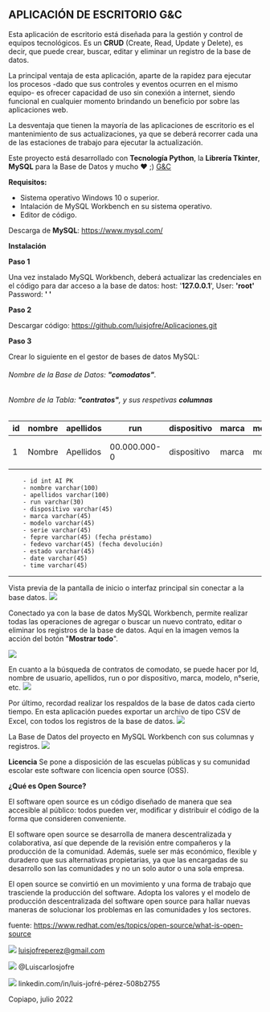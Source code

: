 ##  **APLICACIÓN DE ESCRITORIO G&C**

Esta aplicación de escritorio está diseñada para la gestión y control de equipos tecnológicos. Es un **CRUD** (Create, Read, Update y Delete), es decir, que puede crear, buscar, editar y eliminar un registro de la base de datos.

La principal ventaja de esta aplicación, aparte de la rapidez para ejecutar los procesos -dado que sus controles y eventos ocurren en el mismo equipo- es ofrecer capacidad de uso sin conexión a internet, siendo funcional en cualquier momento brindando un beneficio por sobre las aplicaciones web.

La desventaja que tienen la mayoría de las aplicaciones de escritorio es el mantenimiento de sus actualizaciones, ya que se deberá recorrer cada una de las estaciones de trabajo para ejecutar la actualización.

Este proyecto está desarrollado con **Tecnología Python**, la **Librería Tkinter**, **MySQL** para la Base de Datos y mucho ❤️ ;) [G&C](https://github.com/luisjofre/Aplicaciones/commit/bfb31584cfbf26680bf5ae060c8a66bc70f1d9dd "G&C")

**Requisitos:**
- Sistema operativo Windows 10 o superior.
- Intalación de MySQL Workbench en su sistema operativo.
- Editor de código.

Descarga de **MySQL**:  https://www.mysql.com/

**Instalación**

**Paso 1**

Una vez instalado MySQL Workbench, deberá actualizar las credenciales en el código para dar acceso a la base de datos:
host: '**127.0.0.1**',
User: **'root'**
Password: **' '**

**Paso 2**

Descargar código: https://github.com/luisjofre/Aplicaciones.git


**Paso 3**

Crear lo siguiente en el gestor de bases de datos MySQL:
###### Nombre de la Base de Datos: **"comodatos"**.

###### Nombre de la Tabla: **"contratos"**, y sus respetivas **columnas**

id	| nombre	|apellidos	|run		|dispositivo|marca	|modelo	|serie	     |fepre	|fedevo    |estado  |date      |time    |
--------|---------------|---------------|---------------|-----------|-----------|-------|------------|----------|----------|--------|----------|--------|
1	|	Nombre  |      Apellidos|   00.000.000-0|dispositivo|      marca| modelo|000000000000|00-00-0000|00-00-0000|  estado|00-00-0000|00:00:00|

		- id int AI PK
		- nombre varchar(100)
		- apellidos varchar(100)
		- run varchar(30)
		- dispositivo varchar(45)
		- marca varchar(45)
		- modelo varchar(45)
		- serie varchar(45)
		- fepre varchar(45) (fecha préstamo)
		- fedevo varchar(45) (fecha devolución)
		- estado varchar(45)
		- date varchar(45)
		- time varchar(45)
****

Vista previa de la pantalla de inicio o interfaz principal sin conectar a la base datos.
![](https://i.postimg.cc/8cKC0ccp/Captura1.png)

Conectado ya con la base de datos MySQL Workbench, permite realizar todas las operaciones de agregar o buscar un nuevo contrato, editar o eliminar los registros de la base de datos. Aquí en la imagen vemos la acción del botón "**Mostrar todo**".

![](https://i.postimg.cc/Wp6YJrqL/Captura2.png)

En cuanto a la búsqueda de contratos de comodato, se puede hacer por Id, nombre de usuario, apellidos, run o por dispositivo, marca, modelo, n°serie, etc.
![](https://i.postimg.cc/D0yrGSRn/Captura3.png)

Por último, recordad realizar los respaldos de la base de datos cada cierto tiempo. En esta aplicación puedes exportar un archivo de tipo CSV de Excel, con todos los registros de la base de datos.
![](https://i.postimg.cc/t4HgvKCV/Captura4.png)

La Base de Datos del proyecto en MySQL Workbench con sus columnas y registros.
![](https://i.postimg.cc/CxQwT9wN/Captura5.png)

**Licencia**
Se pone a disposición de las escuelas públicas y su comunidad escolar este software con licencia open source (OSS).

**¿Qué es Open  Source?**

El software open source es un código diseñado de manera que sea accesible al público: todos pueden ver, modificar y distribuir el código de la forma que consideren conveniente.

El software open source se desarrolla de manera descentralizada y colaborativa, así que depende de la revisión entre compañeros y la producción de la comunidad. Además, suele ser más económico, flexible y duradero que sus alternativas propietarias, ya que las encargadas de su desarrollo son las comunidades y no un solo autor o una sola empresa.

El open source se convirtió en un movimiento y una forma de trabajo que trasciende la producción del software. Adopta los valores y el modelo de producción descentralizada del software open source para hallar nuevas maneras de solucionar los problemas en las comunidades y los sectores.

fuente: https://www.redhat.com/es/topics/open-source/what-is-open-source


  ![](https://i.postimg.cc/25j6WsS4/Gmail.png)  luisjofreperez@gmail.com

![](https://i.postimg.cc/2SD3kbp9/Twitter.png)  @Luiscarlosjofre

![](https://i.postimg.cc/sg4xvjsj/LinkedIn.png)  linkedin.com/in/luis-jofré-pérez-508b2755

Copiapo, julio 2022

